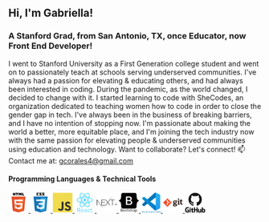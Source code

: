 
## Hi, I'm Gabriella! 

### A Stanford Grad, from San Antonio, TX, once Educator, now Front End Developer! 
I went to Stanford University as a First Generation college student and went on to passionately teach at schools serving underserved communities. I've always had a passion for elevating & educating others, and had always been interested in coding. During the pandemic, as the world changed, I decided to change with it. I started learning to code with SheCodes, an organization dedicated to teaching women how to code in order to close the gender gap in tech. I've always been in the business of breaking barriers, and I have no intention of stopping now. I'm passionate about making the world a better, more equitable place, and I'm joining the tech industry now with the same passion for elevating people & underserved communities using education and technology. Want to collaborate? Let's connect! 📫 Contact me at: gcorales4@gmail.com

#### Programming Languages & Technical Tools
<p align="left">
 <a href="https://developer.mozilla.org/en-US/docs/Web/HTML" target="_blank" rel="noreferrer"> 
   <img src="https://raw.githubusercontent.com/devicons/devicon/master/icons/html5/html5-original-wordmark.svg" alt="html5" width="40" height="40"/> 
  </a> 
  
  <a href="https://developer.mozilla.org/en-US/docs/Web/CSS" target="_blank" rel="noreferrer"> 
    <img src="https://raw.githubusercontent.com/devicons/devicon/master/icons/css3/css3-original-wordmark.svg" alt="css3" width="40" height="40"/> 
  </a> 
  
  <a href="https://developer.mozilla.org/en-US/docs/Web/JavaScript" target="_blank" rel="noreferrer"> 
    <img src="https://raw.githubusercontent.com/devicons/devicon/master/icons/javascript/javascript-original.svg" alt="javascript" width="40" height="40"/> 
  </a> 
  
  <a href="https://reactjs.org/" target="_blank" rel="noreferrer"> 
    <img src="https://raw.githubusercontent.com/devicons/devicon/master/icons/react/react-original-wordmark.svg" alt="react" width="40" height="40"/> 
  </a> 
   
  <a href="https://nextjs.org/" target="_blank" rel="noreferrer"> 
    <img src="https://raw.githubusercontent.com/devicons/devicon/master/icons/nextjs/nextjs-original-wordmark.svg" alt="nextjs" width="40" height="40"/> 
  </a>
  
 <a href="https://getbootstrap.com" target="_blank" rel="noreferrer"> 
   <img src="https://raw.githubusercontent.com/devicons/devicon/master/icons/bootstrap/bootstrap-plain-wordmark.svg" alt="bootstrap" width="40" height="40"/> 
 </a> 
  
  <a href="https://code.visualstudio.com/" target="_blank" rel="noreferrer"> 
    <img src="https://raw.githubusercontent.com/devicons/devicon/master/icons/vscode/vscode-original-wordmark.svg" alt="vscodingeditor" width="40" height="40"/> 
  </a> 
  
  <a href="https://github.com/" target="_blank" rel="noreferrer"> 
    <img src="https://raw.githubusercontent.com/devicons/devicon/master/icons/git/git-original-wordmark.svg" alt="git" width="40" height="40"/> 
  </a> 
  
  <a href="https://github.com/" target="_blank" rel="noreferrer"> 
    <img src="https://raw.githubusercontent.com/devicons/devicon/master/icons/github/github-original-wordmark.svg" alt="github" width="40" height="40"/> 
  </a> 
</p>
<br/>




<!---
EllaCodes4/EllaCodes4 is a ✨ special ✨ repository because its `README.md` (this file) appears on your GitHub profile.
You can click the Preview link to take a look at your changes.
--->
